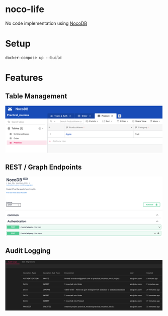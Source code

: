 # noco-life
No code implementation using [NocoDB](https://github.com/nocodb/nocodb)

# Setup
```
docker-compose up --build
```

# Features

## Table Management
<img src="docs/table-ui.png" alt="table-ui" width="500"/>


## REST / Graph Endpoints
<img src="docs/swagger-ui.png" alt="swagger-ui" width="500"/>


## Audit Logging
<img src="docs/audit-ui.png" alt="audit-ui" width="500"/>
